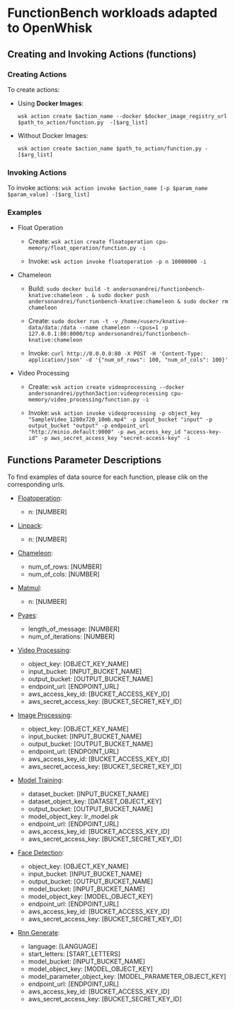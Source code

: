 # FunctionBench workloads adapted to OpenWhisk

## Creating and Invoking Actions (functions)

### Creating Actions

To create actions:

- Using **Docker Images**:

    `` wsk action create $action_name --docker $docker_image_registry_url $path_to_action/function.py  -[$arg_list] ``

- Without Docker Images:

    `` wsk action create $action_name $path_to_action/function.py -[$arg_list] ``

### Invoking Actions
To invoke actions:
    ``wsk action invoke $action_name [-p $param_name $param_value] -[$arg_list]``

### Examples

 - Float Operation

    - Create:
       `` wsk action create floatoperation cpu-memory/float_operation/function.py -i ``

    - Invoke:
       `` wsk action invoke floatoperation -p n 10000000 -i ``

 - Chameleon

    - Build:
        `` sudo docker build -t andersonandrei/functionbench-knative:chameleon . & sudo docker push andersonandrei/functionbench-knative:chameleon & sudo docker rm chameleon ``

    - Create:
        `` sudo docker run -t -v /home/<user>/knative-data/data:/data --name chameleon --cpus=1 -p 127.0.0.1:80:8000/tcp andersonandrei/functionbench-knative:chameleon `` 

    - Invoke:
        `` curl http://0.0.0.0:80 -X POST -H 'Content-Type: application/json' -d '{"num_of_rows": 100, "num_of_cols": 100}' ``

 - Video Processing

    - Create:
        `` wsk action create videoprocessing --docker andersonandrei/python3action:videoprocessing cpu-memory/video_processing/function.py -i ``

    - Invoke:
        `` wsk action invoke videoprocessing -p object_key "SampleVideo_1280x720_10mb.mp4" -p input_bucket "input" -p output_bucket "output" -p endpoint_url "http://minio.default:9000" -p aws_access_key_id "access-key-id" -p aws_secret_access_key "secret-access-key" -i ``

## Functions Parameter Descriptions

To find examples of data source for each function, please clik on the corresponding urls.

- [Floatoperation](https://github.com/kmu-bigdata/serverless-faas-workbench/wiki/float-operation):
    - n: [NUMBER]

- [Linpack](https://github.com/kmu-bigdata/serverless-faas-workbench/wiki/linpack):
    - n: [NUMBER] 

- [Chameleon](https://github.com/kmu-bigdata/serverless-faas-workbench/wiki/chameleon):
    - num_of_rows: [NUMBER] 
    - num_of_cols: [NUMBER]

- [Matmul](https://github.com/kmu-bigdata/serverless-faas-workbench/wiki/matmul):
    - n: [NUMBER]

- [Pyaes](https://github.com/kmu-bigdata/serverless-faas-workbench/wiki/pyaes):
    - length_of_message: [NUMBER]
    - num_of_iterations: [NUMBER]     

- [Video Processing](https://github.com/kmu-bigdata/serverless-faas-workbench/wiki/video-processing):
    - object_key: [OBJECT_KEY_NAME]
    - input_bucket: [INPUT_BUCKET_NAME]
    - output_bucket: [OUTPUT_BUCKET_NAME] 
    - endpoint_url: [ENDPOINT_URL] 
    - aws_access_key_id: [BUCKET_ACCESS_KEY_ID] 
    - aws_secret_access_key: [BUCKET_SECRET_KEY_ID]

- [Image Processing](https://github.com/kmu-bigdata/serverless-faas-workbench/wiki/image-processing):
    - object_key: [OBJECT_KEY_NAME] 
    - input_bucket: [INPUT_BUCKET_NAME] 
    - output_bucket: [OUTPUT_BUCKET_NAME] 
    - endpoint_url: [ENDPOINT_URL] 
    - aws_access_key_id: [BUCKET_ACCESS_KEY_ID] 
    - aws_secret_access_key: [BUCKET_SECRET_KEY_ID]

- [Model Training](https://github.com/kmu-bigdata/serverless-faas-workbench/wiki/model-training):
    - dataset_bucket: [INPUT_BUCKET_NAME] 
    - dataset_object_key: [DATASET_OBJECT_KEY]
    - output_bucket: [OUTPUT_BUCKET_NAME] 
    - model_object_key: lr_model.pk
    - endpoint_url: [ENDPOINT_URL] 
    - aws_access_key_id: [BUCKET_ACCESS_KEY_ID] 
    - aws_secret_access_key: [BUCKET_SECRET_KEY_ID]

- [Face Detection](https://github.com/kmu-bigdata/serverless-faas-workbench/wiki/video-face-detection):
    - object_key: [OBJECT_KEY_NAME]
    - input_bucket: [INPUT_BUCKET_NAME]
    - output_bucket: [OUTPUT_BUCKET_NAME]
    - model_bucket: [INPUT_BUCKET_NAME]
    - model_object_key: [MODEL_OBJECT_KEY]
    - endpoint_url: [ENDPOINT_URL] 
    - aws_access_key_id: [BUCKET_ACCESS_KEY_ID] 
    - aws_secret_access_key: [BUCKET_SECRET_KEY_ID]

- [Rnn Generate](https://github.com/kmu-bigdata/serverless-faas-workbench/wiki/generating-names-rnn):
    - language: [LANGUAGE]
    - start_letters: [START_LETTERS]
    - model_bucket: [INPUT_BUCKET_NAME]
    - model_object_key: [MODEL_OBJECT_KEY]
    - model_parameter_object_key: [MODEL_PARAMETER_OBJECT_KEY]
    - endpoint_url: [ENDPOINT_URL] 
    - aws_access_key_id: [BUCKET_ACCESS_KEY_ID] 
    - aws_secret_access_key: [BUCKET_SECRET_KEY_ID]